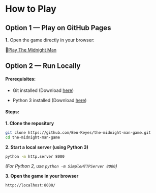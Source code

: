 <h1>How to Play</h1>

<h2>Option 1 — Play on GitHub Pages</h2>

**1.** Open the game directly in your browser:

🔗[Play The Midnight Man](https://ben-keyes.github.io/the-midnight-man-game/)

<h2>Option 2 — Run Locally</h2>

<h4>Prerequisites:</h4>

- Git installed (Download [here](https://git-scm.com/downloads))

- Python 3 installed (Download [here](https://www.python.org/downloads/))

<h4>Steps:</h4>

**1. Clone the repository**

```bash
git clone https://github.com/Ben-Keyes/the-midnight-man-game.git
cd the-midnight-man-game
```

**2. Start a local server (using Python 3)**

```bash
python -m http.server 8000
```

*(For Python 2, use `python -m SimpleHTTPServer 8000`)*

**3. Open the game in your browser**
```
http://localhost:8000/
```

